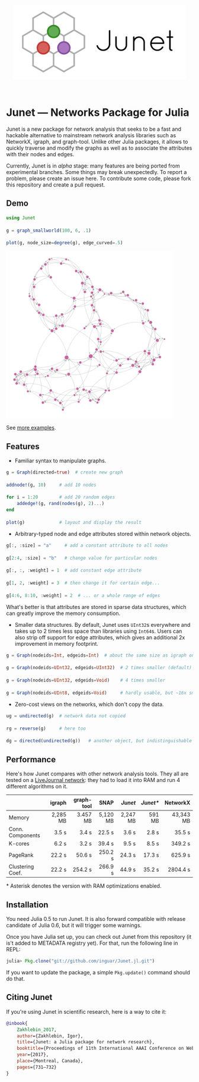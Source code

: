 <p align="center">
  <img alt="logo" src="./doc/readme/logo.svg" height="200px">
</p>
<br>

# Junet — Networks Package for Julia

Junet is a new package for network analysis that seeks
to be a fast and hackable alternative to mainstream network analysis
libraries such as NetworkX, igraph, and graph-tool.
Unlike other Julia packages, it allows to quickly traverse and modify
the graphs as well as to associate the attributes with their nodes and edges.

Currently, Junet is in *alpha* stage: many features are being ported from
experimental branches. Some things may break unexpectedly.
To report a problem, please create an issue here. To contribute some code, please fork this repository and create a pull request.


## Demo

```julia
using Junet

g = graph_smallworld(100, 6, .1)

plot(g, node_size=degree(g), edge_curved=.5)
```

<img alt="plot" src="./doc/readme/test.svg" height="450px">

See [more examples](https://github.com/inguar/Junet-demos).


## Features

* Familiar syntax to manipulate graphs.

```julia
g = Graph(directed=true)  # create new graph

addnode!(g, 10)     # add 10 nodes

for i = 1:20        # add 20 random edges
    addedge!(g, rand(nodes(g), 2)...)
end

plot(g)             # layout and display the result
```

* Arbitrary-typed node and edge attributes stored within network objects.

```julia
g[:, :size] = "a"     # add a constant attribute to all nodes

g[2:4, :size] = "b"   # change value for particular nodes

g[:, :, :weight] = 1  # add constant edge attribute

g[1, 2, :weight] = 3  # then change it for certain edge...

g[4:6, 8:10, :weight] = 2  # ... or a whole range of edges
```

What's better is that attributes are stored in sparse data structures,
which can greatly improve the memory consumption.

* Smaller data structures. By default, Junet uses `UInt32`s everywhere
and takes up to 2 times less space than libraries using `Int64`s.
Users can also strip off support for edge attributes, which gives
an additional 2x improvement in memory footprint.

```julia
g = Graph(nodeids=Int, edgeids=Int)  # about the same size as igraph on 64-bit machines

g = Graph(nodeids=UInt32, edgeids=UInt32)  # 2 times smaller (default)

g = Graph(nodeids=UInt32, edgeids=Void)    # 4 times smaller

g = Graph(nodeids=UInt8, edgeids=Void)     # hardly usable, but ~16x smaller!
```

* Zero-cost views on the networks, which don't copy the data.

```julia
ug = undirected(g)  # network data not copied

rg = reverse(g)     # here too

dg = directed(undirected(g))   # another object, but indistinguishable from g
```


## Performance

Here's how Junet compares with other network analysis tools.
They all are tested on a [LiveJournal network](https://snap.stanford.edu/data/soc-LiveJournal1.html):
they had to load it into RAM and run 4 different algorithms on it.

|                  | igraph   | graph-tool | SNAP     | *Junet*  | *Junet\** | NetworkX  |
|------------------|---------:|-----------:|---------:|---------:|----------:|----------:|
| Memory           | 2,285 MB | 3.457 MB   | 5,120 MB | 2,247 MB | 591 MB    | 43,343 MB |
| Conn. Components | 3.5 s    | 3.4 s      | 22.5 s   | 3.6 s    | 2.8 s     | 35.5 s    |
| K-cores          | 6.2 s    | 3.2 s      | 39.4 s   | 9.5 s    | 8.5 s     | 349.2 s   |
| PageRank         | 22.2 s   | 50.6 s     | 250.2 s  | 24.3 s   | 17.3 s    | 625.9 s   |
| Clustering Coef. | 22.2 s   | 254.2 s    | 266.9 s  | 44.9 s   | 35.2 s    | 2804.4 s  |

\* Asterisk denotes the version with RAM optimizations enabled.


## Installation

You need Julia 0.5 to run Junet. It is also forward compatible with release candidate of Julia 0.6, but it will trigger some warnings.

Once you have Julia set up, you can check out Junet from this repository (it is't added to METADATA registry yet). For that, run the following line in REPL:

```julia
julia> Pkg.clone("git://github.com/inguar/Junet.jl.git")
```

If you want to update the package, a simple `Pkg.update()` command should do that.


## Citing Junet

If you're using Junet in scientific research, here is a way to cite it:

```bibtex
@inbook{
    Zakhlebin_2017,
    author={Zakhlebin, Igor},
    title={Junet: a Julia package for network research},
    booktitle={Proceedings of 11th International AAAI Conference on Web and Social Media (ICWSM-17)},
    year={2017},
    place={Montreal, Canada},
    pages={731–732}
}
```
